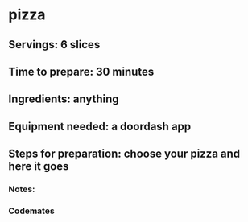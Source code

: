 # pizza

## Servings: 6 slices

## Time to prepare: 30 minutes

## Ingredients: anything


## Equipment needed: a doordash app


## Steps for preparation: choose your pizza and here it goes



### Notes:



### Codemates #

